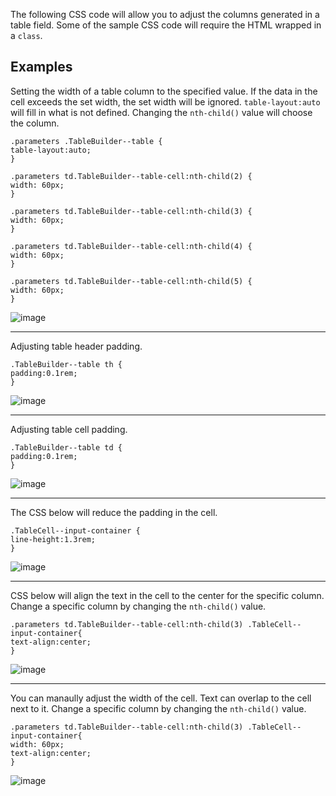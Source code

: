 The following CSS code will allow you to adjust the columns generated in a table field. Some of the sample CSS code will require the HTML wrapped in a `class`. 

## Examples

Setting the width of a table column to the specified value. If the data in the cell exceeds the set width, the set width will be ignored. `table-layout:auto` will fill in what is not defined. Changing the `nth-child()` value will choose the column.

```
.parameters .TableBuilder--table {
table-layout:auto;
}

.parameters td.TableBuilder--table-cell:nth-child(2) {
width: 60px;
}

.parameters td.TableBuilder--table-cell:nth-child(3) {
width: 60px;
}

.parameters td.TableBuilder--table-cell:nth-child(4) {
width: 60px;
} 

.parameters td.TableBuilder--table-cell:nth-child(5) {
width: 60px;
}
```

![image](https://github.com/rpmsoftware/rpm-layout-custom-code/assets/87500503/48510141-4c6c-4d6e-b0dc-168f008944ab)
___

Adjusting table header padding.

```
.TableBuilder--table th {
padding:0.1rem;
}
```

![image](https://github.com/rpmsoftware/rpm-layout-custom-code/assets/87500503/3a9451bc-b9cf-4dc3-89a9-b1393a82055d)
___

Adjusting table cell padding.

```
.TableBuilder--table td {
padding:0.1rem;
}
```
![image](https://github.com/rpmsoftware/rpm-layout-custom-code/assets/87500503/042fb5e0-19b9-4bdf-9e1a-f48a9f8af598)
___

The CSS below will reduce the padding in the cell.
```
.TableCell--input-container {
line-height:1.3rem;
}

```
![image](https://github.com/rpmsoftware/rpm-layout-custom-code/assets/87500503/004927f1-1702-4ad1-8e5d-5ff0cb0830fc)
___

CSS below will align the text in the cell to the center for the specific column. Change a specific column by changing the `nth-child()` value.
```
.parameters td.TableBuilder--table-cell:nth-child(3) .TableCell--input-container{
text-align:center;
}
```
![image](https://github.com/rpmsoftware/rpm-layout-custom-code/assets/87500503/4095b148-2159-4ab2-be85-be71209640bc)
___

You can manaully adjust the width of the cell. Text can overlap to the cell next to it. Change a specific column by changing the `nth-child()` value.
```
.parameters td.TableBuilder--table-cell:nth-child(3) .TableCell--input-container{
width: 60px;
text-align:center;
}
```
![image](https://github.com/rpmsoftware/rpm-layout-custom-code/assets/87500503/420df92f-8c66-427a-960c-43c325897391)

